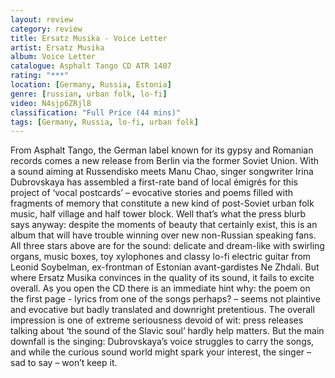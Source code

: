 ```yaml
---
layout: review
category: review
title: Ersatz Musika - Voice Letter
artist: Ersatz Musika
album: Voice Letter
catalogue: Asphalt Tango CD ATR 1407
rating: "***"
location: [Germany, Russia, Estonia]
genre: [russian, urban folk, lo-fi]
video: N4sjp6ZRjl8
classification: "Full Price (44 mins)"
tags: [Germany, Russia, lo-fi, urban folk]
---
```


From Asphalt Tango, the German label known for its gypsy and Romanian records comes a new release from Berlin via the former Soviet Union. With a sound aiming at Russendisko meets Manu Chao, singer songwriter Irina Dubrovskaya has assembled a first-rate band of local émigrés for this project of ‘vocal postcards’ – evocative stories and poems filled with fragments of memory that constitute a new kind of post-Soviet urban folk music, half village and half tower block. Well that’s what the press blurb says anyway: despite the moments of beauty that certainly exist, this is an album that will have trouble winning over new non-Russian speaking fans. All three stars above are for the sound: delicate and dream-like with swirling organs, music boxes, toy xylophones and classy lo-fi electric guitar from Leonid Soybelman, ex-frontman of Estonian avant-gardistes Ne Zhdali. But where Ersatz Musika convinces in the quality of its sound, it fails to excite overall. As you open the CD there is an immediate hint why: the poem on the first page - lyrics from one of the songs perhaps? – seems not plaintive and evocative but badly translated and downright pretentious. The overall impression is one of extreme seriousness devoid of wit: press releases talking about ‘the sound of the Slavic soul’ hardly help matters. But the main downfall is the singing: Dubrovskaya’s voice struggles to carry the songs, and while the curious sound world might spark your interest, the singer – sad to say – won’t keep it. 